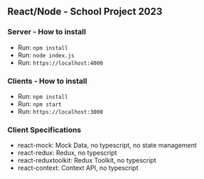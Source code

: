 ## React/Node - School Project 2023

### Server - How to install
- Run: `npm install`
- Run: `node index.js`
- Run: `https://localhost:4000`

### Clients - How to install
- Run: `npm install`
- Run: `npm start`
- Run: `https://localhost:3000`

### Client Specifications
- react-mock: Mock Data, no typescript, no state management
- react-redux: Redux, no typescript
- react-reduxtoolkit: Redux Toolkit, no typescript
- react-context: Context API, no typescript